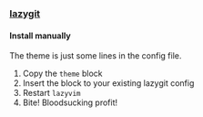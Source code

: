### [lazygit](https://github.com/jesseduffield/lazygit)

#### Install manually

The theme is just some lines in the config file.

1. Copy the `theme` block
2. Insert the block to your existing lazygit config
3. Restart `lazyvim`
4. Bite! Bloodsucking profit!
